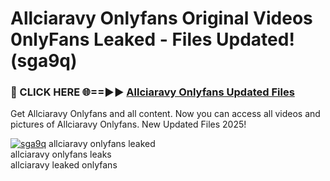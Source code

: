 # Allciaravy Onlyfans Original Videos 0nlyFans Leaked - Files Updated! (sga9q)

<h3>🔴 CLICK HERE 🌐==►► <a href="https://tinyurl.com/4seja8ks" rel="nofollow">Allciaravy Onlyfans Updated Files</a></h3>

Get Allciaravy Onlyfans and all content. Now you can access all videos and pictures of Allciaravy Onlyfans. New Updated Files 2025!

[![sga9q](https://i.imgur.com/EWjZXRe.gif)](https://tinyurl.com/4seja8ks)
allciaravy onlyfans leaked<br>
allciaravy onlyfans leaks<br>
allciaravy leaked onlyfans